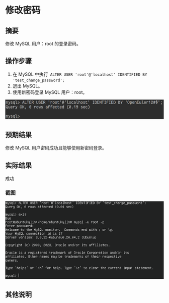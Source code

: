 # 修改密码

## 摘要

修改 MySQL 用户：root 的登录密码。

## 操作步骤

1. 在 MySQL 中执行` ALTER USER 'root'@'localhost' IDENTIFIED BY 'test_change_password';`
2. 退出 MySQL。
3. 使用新密码登录 MySQL 用户：root。


![修改密码](./img/修改密码.png)


## 预期结果

修改 MySQL 用户密码成功且能够使用新密码登录。

## 实际结果

成功

### 截图

![修改密码](./img/修改密码2.png)

## 其他说明
